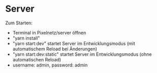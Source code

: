 # Server

Zum Starten:
- Terminal in Pixelnetz/server öffnen
- "yarn install"
- "yarn start:dev" startet Server im Entwicklungsmodus (mit automatischem Reload bei Änderungen)
- "yarn start:dev:static" startet Server im Entwicklungsmodus (ohne automatischen Reload)
- username: admin, password: admin
